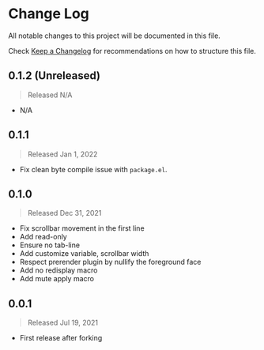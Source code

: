 # Change Log

All notable changes to this project will be documented in this file.

Check [Keep a Changelog](http://keepachangelog.com/) for recommendations on how to structure this file.


## 0.1.2 (Unreleased)
> Released N/A

* N/A

## 0.1.1
> Released Jan 1, 2022

* Fix clean byte compile issue with `package.el`.

## 0.1.0
> Released Dec 31, 2021

* Fix scrollbar movement in the first line
* Add read-only
* Ensure no tab-line
* Add customize variable, scrollbar width
* Respect prerender plugin by nullify the foreground face
* Add no redisplay macro
* Add mute apply macro

## 0.0.1
> Released Jul 19, 2021

* First release after forking
